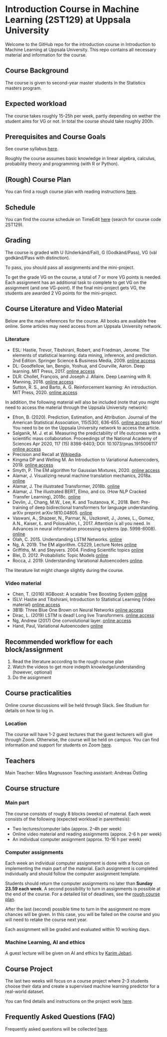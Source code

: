# Introduction Course in Machine Learning (2ST129) at Uppsala University 

Welcome to the GitHub repo for the introduction course in Introduction to Machine Learning at Uppsala University. This repo contains all necessary material and information for the course.

## Course Background 
The course is given to second-year master students in the Statistics masters program. 
## Expected workload
The course takes roughly 15-25h per week, partly depending on wether the student aims for VG or not. In total the course should take roughly 200h.

## Prerequisites and Course Goals
See course syllabus [here](https://www.uu.se/en/admissions/freestanding-courses/course/?kKod=2ST129&typ=1).

Roughly the course assumes basic knowledge in linear algebra, calculus, probability theory and programming (with R or Python).

## (Rough) Course Plan
You can find a rough course plan with reading instructions [here](https://docs.google.com/spreadsheets/d/1HC_QN2mCq9bkCPzmkP8RaR3RokFQCWo9oPuU7rFyR8Y/edit?usp=sharing).

## Schedule
You can find the course schedule on TimeEdit [here](https://cloud.timeedit.net/uu/web/schema/) (search for course code 2ST129).

## Grading
The course is graded with U (Underkänd/Fail), G (Godkänd/Pass), VG (väl godkänd/Pass with distinction).

To pass, you should pass all assignments and the mini-project. 

To get the grade VG on the course, a total of 7 or more VG points is needed. Each assignment has an additional task to complete to get VG on the assignment (and one VG-point). If the final mini-project gets VG, the students are awarded 2 VG points for the mini-project.


## Course Literature and Video Material
Below are the main references for the course. All books are available free online. Some articles may need access from an Uppsala University network.

### Literature

- ESL: Hastie, Trevor, Tibshirani, Robert, and Friedman, Jerome. The elements of statistical learning: data mining, inference, and prediction. 2nd Edition. Springer Science & Business Media, 2009. [online access](https://web.stanford.edu/~hastie/ElemStatLearn/)
- DL: Goodfellow, Ian, Bengio, Yoshua, and Courville, Aaron. Deep learning. MIT Press, 2017. [online access](https://www.deeplearningbook.org/)
- DLR: Chollet, François, and Joseph J. Allaire. Deep Learning with R. Manning, 2018.  [online access](https://www.manning.com/books/deep-learning-with-r#toc)
- Sutton, R. S., and Barto, A. G. Reinforcement learning: An introduction. MIT Press, 2020. [online access](http://incompleteideas.net/book/RLbook2020.pdf)

In addition, the following material will also be included (note that you might need to access the material through the Uppsala University network):

- Efron, B. (2020). Prediction, Estimation, and Attribution. Journal of the American Statistical Association, 115(530), 636-655. [online access](https://www.tandfonline.com/doi/full/10.1080/01621459.2020.1762613) *Note!* You need to be on the Uppsala University network to access the article.
- Salganik, M. J. et al. Measuring the predictability of life outcomes with a scientific mass collaboration. Proceedings of the National Academy of Sciences Apr 2020, 117 (15) 8398-8403; DOI: 10.1073/pnas.1915006117 [online access](https://www.pnas.org/content/117/15/8398)
- Precision and Recall at [Wikipedia](https://en.wikipedia.org/wiki/Precision_and_recall).
- Kingma DP and Welling M. An Introduction to Variational Autoencoders, 2019. [online access](https://arxiv.org/pdf/1906.02691.pdf)
- Smyth, P. The EM algorithm for Gaussian Mixtures, 2020. [online access](https://www.ics.uci.edu/~smyth/courses/cs274/notes/EMnotes.pdf)
- Alamar, J. Visualizing neural machine translation mechanics, 2018a. [online](https://jalammar.github.io/visualizing-neural-machine-translation-mechanics-of-seq2seq-models-with-attention/)
- Alamar, J. The illustrated Transformer, 2018b. [online](http://jalammar.github.io/illustrated-transformer/)
- Alamar, J. The illustrated BERT, Elmo, and co. (How NLP Cracked Transfer Learning), 2018c. [online](http://jalammar.github.io/illustrated-bert/)
- Devlin, J., Chang, M.W., Lee, K. and Toutanova, K., 2018. Bert: Pre-training of deep bidirectional transformers for language understanding. arXiv preprint arXiv:1810.04805. [online](https://arxiv.org/abs/1810.04805)
- Vaswani, A., Shazeer, N., Parmar, N., Uszkoreit, J., Jones, L., Gomez, A.N., Kaiser, Ł. and Polosukhin, I., 2017. Attention is all you need. In Advances in neural information processing systems (pp. 5998-6008). [online](https://proceedings.neurips.cc/paper/2017/hash/3f5ee243547dee91fbd053c1c4a845aa-Abstract.html)
- Olah, C. 2015. Understanding LSTM Networks. [online](https://colah.github.io/posts/2015-08-Understanding-LSTMs/)
- Ng, A. 2019. The EM algorithm. CS229, Lecture Notes [online](https://see.stanford.edu/materials/aimlcs229/cs229-notes8.pdf)
- Griffiths, M. and Steyvers. 2004. Finding Scientific topics [online](https://www.pnas.org/content/pnas/101/suppl_1/5228.full.pdf)
- Blei, D. 2012. Probabilistic Topic Models [online](http://www.cs.columbia.edu/~blei/papers/Blei2012.pdf)
- Rocca, J. 2019. Understanding Variational Autoencoders [online](https://towardsdatascience.com/understanding-variational-autoencoders-vaes-f70510919f73).

The literature list might change slightly during the course.

### Video material

- Chen, T. (2016) XGBoost: A scalable Tree Boosting System  [online](https://www.youtube.com/watch?v=Vly8xGnNiWs)
- ISLV: Hastie and Tibshirani, Introduction to Statistical Learning (Video material) [online access](http://auapps.american.edu/alberto/www/analytics/ISLRLectures.html)
- 3B1B: Three Blue One Brown on Neural Networks [online access](https://www.youtube.com/playlist?list=PLZHQObOWTQDNU6R1_67000Dx_ZCJB-3pi)
- Dirac, L. (2019) LSTM is dead! Long live Transformers. [online access](https://www.youtube.com/watch?v=S27pHKBEp30) 
- Ng, Andrew (2017) One convolutional layer. [online access](https://www.youtube.com/watch?v=jPOAS7uCODQ&list=PLkDaE6sCZn6Gl29AoE31iwdVwSG-KnDzF&index=7) 
- Hand, Paul, Variational Autoencoders [online](https://www.youtube.com/watch?app=desktop&v=c27SHdQr4lw)

## Recommended workflow for each block/assignment

1. Read the literature according to the rough course plan
2. Watch the videos to get more indepth knowledge/understanding (however, optional)
3. Do the assignment

## Course practicalities

Online course discussions will be held through Slack. See Studium for details on how to log in.

### Location

The course will have 1-2 guest lectures that the guest lecturers will give through Zoom. Otherwise, the course will be held on campus. You can find information and support for students on Zoom [here](https://mp.uu.se/c/perm/link?p=267521030). 

## Teachers

Main Teacher: Måns Magnusson
Teaching assistant: Andreas Östling

## Course structure

### Main part
The course consists of rougly 8 blocks (weeks) of material. Each week consists of the following (expected workload in parenthesis):
- Two lectures/computer labs (approx. 2-4h per week)
- Online video material and reading assignments (approx. 2-6 h per week)
- An individual computer assignment (approx. 10-16 h per week)

### Computer assignments
Each week an individual computer assignment is done with a focus on implementing the main part of the material. Each assignment is completed individually and should follow the computer assignment template.

Students should return the computer assignments no later than **Sunday 23.59 each week**. A second possibility to turn in assignments is possible at the end of the course. For a detailed list of deadlines, see the [rough course plan](https://docs.google.com/spreadsheets/d/1HC_QN2mCq9bkCPzmkP8RaR3RokFQCWo9oPuU7rFyR8Y/edit?usp=sharing).

After the last (second) possible time to turn in the assignment no more chances will be given. In this case, you will be failed on the course and you will need to retake the course next year.

Each assignment will be graded and evaluated within 10 working days.

### Machine Learning, AI and ethics
A guest lecture will be given on AI and ethics by [Karim Jebari](https://www.iffs.se/en/research/researchers/karim-jebari/).

## Course Project
The last two weeks will focus on a course project where 2-3 students choose their data and create a supervised machine learning predictor for a real-world dataset. 

You can find details and instructions on the project work [here](https://github.com/MansMeg/IntroML/blob/master/project/).


## Frequently Asked Questions (FAQ)

Frequently asked questions will be collected [here](https://github.com/MansMeg/IntroML/blob/master/FAQ.md).

